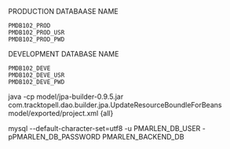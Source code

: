 PRODUCTION DATABAASE NAME

	PMDB102_PROD
	PMDB102_PROD_USR
	PMDB102_PROD_PWD
	
DEVELOPMENT DATABASE NAME
	
	PMDB102_DEVE
	PMDB102_DEVE_USR
	PMDB102_DEVE_PWD

java -cp model/jpa-builder-0.9.5.jar com.tracktopell.dao.builder.jpa.UpdateResourceBoundleForBeans model/exported/project.xml {all}

mysql --default-character-set=utf8 -u PMARLEN_DB_USER -pPMARLEN_DB_PASSWORD PMARLEN_BACKEND_DB


